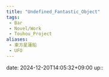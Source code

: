```yaml
---
title: "Undefined_Fantastic_Object"
tags:
 - Bar
 - Novel/Work
 - Touhou_Project
aliases:
 - 東方星蓮船
 - UFO
---
```


date: 2024-12-20T14:05:32+09:00
up:: 
